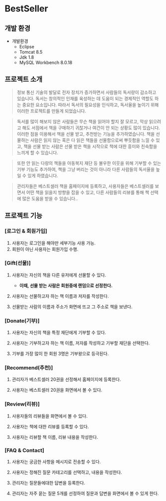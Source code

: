 # BestSeller

## 개발 환경

* 개발환경
  * Eclipse
  * Tomcat 8.5
  * Jdk 1.8
  * MySQL Workbench 8.0.18



## 프로젝트 소개
> 정보 통신 기술의 발달로 전자 장치가 증가하면서 사람들의 독서량이 감소하고 있습니다. 독서는 창의적인 인재를 육성하는 데 도움이 되는 경제적인 역할도 하는 중요한 요소입니다.
따라서 독서의 필요성을 인식하고, 독서율을 높이기 위해 이러한 프로젝트를 만들게 되었습니다.

> 독서를 많이 해보지 않은 사람들은 무슨 책을 읽어야 할지 잘 모르고, 막상 읽으려고 해도 서점에서 책을 구매하기 귀찮거나 여건이 안 되는 상황도 많이 있습니다.
이러한 점을 이용해서 책을 선물 받고, 추천받는 기능을 추가하였습니다. 책을 선물하는 사람은 읽지 않는 혹은 다 읽은 책들을 선물함으로써 뿌듯함을 느낄 수 있고, 책을 선물 받는 사람은
선물 받은 책을 시작으로 책에 대한 흥미와 친숙함을 느끼게 할 수 있습니다.

> 또한 안 읽는 다량의 책들을 아동복지 재단 등 불우한 이웃을 위해 기부할 수 있는 기부 기능도 추가하여, 책을 그냥 버리는 것이 아니라 다른 사람들의 독서율을 높일 수 있게 하였습니다.

> 관리자들은 베스트셀러 책을 홈페이지에 등록하고, 사용자들은 베스트셀러를 보면서 어떤 책을 읽을지 방향을 잡을 수 있고, 다른 사람들의 리뷰를 통해 책 선택에 많은 도움을 받을 수 있습니다..

## 프로젝트 기능
### [로그인 & 회원가입]
1. 사용자는 로그인을 해야만 세부기능 사용 가능.
2. 회원이 아닌 사용자는 회원가입 수행.

### [Gift(선물)]  
1. 사용자는 자신의 책을 다른 유저에게 선물할 수 있다.
   * **이때, 선물 받는 사람은 회원중에 랜덤으로 선정한다.**
    
2. 사용자는 선물하고자 하는 책 이름과 저자를 작성한다.

3. 선물받는 사람의 이름과 주소가 화면에 뜨고 그 주소로 책을 보낸다.
   
### [Donate(기부)]  
1. 사용자는 자신의 책을 특정 재단에게 기부할 수 있다.

2. 사용자는 기부하고자 하는 책 이름, 저자를 작성하고 기부할 재단을 선택한다.

3. 기부를 가장 많이 한 회원 3명은 기부왕으로 등극된다.

### [Recommend(추천)] 
1. 관리자가 베스트셀러 20권을 선정해서 홈페이지에 등록한다.

2. 사용자는 베스트셀러 20권을 화면에서 볼 수 있다.

### [Review(리뷰)] 
1. 사용자들의 리뷰들을 화면에서 볼 수 있다.

2. 사용자는 책에 대한 리뷰를 등록할 수 있다.

3. 사용자는 리뷰할 책 이름, 리뷰 내용을 작성한다.

### [FAQ & Contact] 
1. 사용자는 궁금한 사항을 메시지로 전송할 수 있다.

2. 사용자는 정해진 질문 카테고리를 선택하고, 내용을 작성한다.

3. 관리자는 질문들에대한 답변을 등록한다.

4. 관리자는 자주 묻는 질문 5개를 선정하여 질문과 답변을 화면에서 볼 수 있게 한다.



  

  


